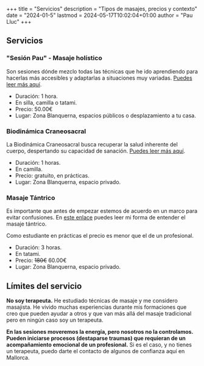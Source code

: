 +++
title = "Servicios"
description = "Tipos de masajes, precios y contexto"
date = "2024-01-5"
lastmod = 2024-05-17T10:02:04+01:00
author = "Pau Lluc"
+++

## Servicios

### "Sesión Pau" - Masaje holístico

Son sesiones dónde mezclo todas las técnicas que he ido aprendiendo para hacerlas más accesibles y adaptarlas a
situaciones muy variadas. [Puedes leer más aquí](/masaje/pau/).

- Duración: 1 hora.
- En silla, camilla o tatami.
- Precio: 50.00€
- Lugar: Zona Blanquerna, espacios públicos o desplazamiento a tu casa.

### Biodinámica Craneosacral

La Biodinámica Craneosacral busca recuperar la salud inherente del cuerpo, despertando su capacidad de sanación. [Puedes leer más aquí](/masaje/biodinamica_craneosacral).

- Duración: 1 horas.
- En camilla.
- Precio: gratuito, en prácticas.
- Lugar: Zona Blanquerna, espacio privado.

### Masaje Tántrico

Es importante que antes de empezar estemos de acuerdo en un marco para evitar confusiones.
En [este enlace](/masaje/tantrico) puedes leer mi forma de entender el masaje tántrico.

Como estudiante en prácticas el precio es menor que el de un profesional.

- Duración: 3 horas.
- En tatami.
- Precio: ~~180€~~ 60.00€
- Lugar: Zona Blanquerna, espacio privado.

## Límites del servicio

**No soy terapeuta.** He estudiado técnicas de masaje y me considero masajista. He vivido muchas experiencias durante
mis formaciones que creo que pueden ayudar a otros y que van más allá del masaje tradicional pero en ningún caso soy un 
terapeuta.

**En las sesiones moveremos la energía, pero nosotros no la controlamos. Pueden iniciarse procesos (destaparse
traumas) que requieran de un acompañamiento emocional de un profesional.** Si es el caso, y no tienes un terapeuta, puedo 
darte el contacto de algunos de confianza aquí en Mallorca.
